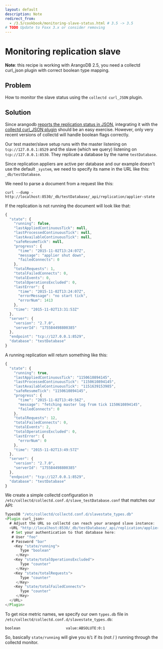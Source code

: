 ```yaml
---
layout: default
description: Note
redirect_from:
  - /3.5/cookbook/monitoring-slave-status.html # 3.5 -> 3.5
# TODO Update to Foxx 3.x or consider removing
---
```

Monitoring replication slave
============================

**Note**: this recipe is working with ArangoDB 2.5, you need a collectd curl_json plugin with correct boolean type mapping.

Problem
-------

How to monitor the slave status using the `collectd curl_JSON` plugin.

Solution
--------

Since arangodb [reports the replication status in JSON](http/replications-replication-applier.html#state-of-the-replication-applier),
integrating it with the [collectd curl_JSON plugin](monitoring-collectd.html)
should be an easy exercise. However, only very recent versions of collectd will handle boolean flags correctly.

Our test master/slave setup runs with the master listening on `tcp://127.0.0.1:8529` and the slave (which we query) listening on `tcp://127.0.0.1:8530`.
They replicate a database by the name `testDatabase`.

Since replication appliers are active per database and our example doesn't use the default `_system`, we need to specify its name in the URL like this: `_db/testDatabase`.

We need to parse a document from a request like this:

    curl --dump - http://localhost:8530/_db/testDatabase/_api/replication/applier-state

If the replication is not running the document will look like that:

```javascript
{
  "state": {
    "running": false,
    "lastAppliedContinuousTick": null,
    "lastProcessedContinuousTick": null,
    "lastAvailableContinuousTick": null,
    "safeResumeTick": null,
    "progress": {
      "time": "2015-11-02T13:24:07Z",
      "message": "applier shut down",
      "failedConnects": 0
    },
    "totalRequests": 1,
    "totalFailedConnects": 0,
    "totalEvents": 0,
    "totalOperationsExcluded": 0,
    "lastError": {
      "time": "2015-11-02T13:24:07Z",
      "errorMessage": "no start tick",
      "errorNum": 1413
    },
    "time": "2015-11-02T13:31:53Z"
  },
  "server": {
    "version": "2.7.0",
    "serverId": "175584498800385"
  },
  "endpoint": "tcp://127.0.0.1:8529",
  "database": "testDatabase"
}
```

A running replication will return something like this:

```javascript
{
  "state": {
    "running": true,
    "lastAppliedContinuousTick": "1150610894145",
    "lastProcessedContinuousTick": "1150610894145",
    "lastAvailableContinuousTick": "1151639153985",
    "safeResumeTick": "1150610894145",
    "progress": {
      "time": "2015-11-02T13:49:56Z",
      "message": "fetching master log from tick 1150610894145",
      "failedConnects": 0
    },
    "totalRequests": 12,
    "totalFailedConnects": 0,
    "totalEvents": 2,
    "totalOperationsExcluded": 0,
    "lastError": {
      "errorNum": 0
    },
    "time": "2015-11-02T13:49:57Z"
  },
  "server": {
    "version": "2.7.0",
    "serverId": "175584498800385"
  },
  "endpoint": "tcp://127.0.0.1:8529",
  "database": "testDatabase"
}
```

We create a simple collectd configuration in `/etc/collectd/collectd.conf.d/slave_testDatabase.conf` that matches our API:

```javascript
TypesDB "/etc/collectd/collectd.conf.d/slavestate_types.db"
<Plugin curl_json>
  # Adjust the URL so collectd can reach your arangod slave instance:
  <URL "http://localhost:8530/_db/testDatabase/_api/replication/applier-state">
   # Set your authentication to that database here:
   # User "foo"
   # Password "bar"
    <Key "state/running">
       Type "boolean"
     </Key>
    <Key "state/totalOperationsExcluded">
       Type "counter"
     </Key>
    <Key "state/totalRequests">
       Type "counter"
     </Key>
    <Key "state/totalFailedConnects">
       Type "counter"
     </Key>
  </URL>
</Plugin>
```

To get nice metric names, we specify our own `types.db` file in `/etc/collectd/collectd.conf.d/slavestate_types.db`:

```
boolean                     value:ABSOLUTE:0:1
```

So, basically `state/running` will give you `0`/`1` if its (not / ) running through the collectd monitor.
